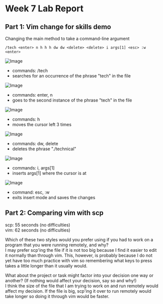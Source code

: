 # Week 7 Lab Report

## Part 1: Vim change for skills demo   
Changing the main method to take a command-line argument  
```
/tech <enter> n h h h dw dw <delete> <delete> i args[1] <esc> :w <enter>
```
![Image](tech_command.png)  
* commands: /tech
* searches for an occurrence of the phrase "tech" in the file

![Image](enter_n_command.png)  
* commands: enter, n
* goes to the second instance of the phrase "tech" in the file

![Image](hhh_command.png)  
* commands: h
* moves the cursor left 3 times

![Image](dw_command.png)  
* commands: dw, delete
* deletes the phrase "./technical"

![Image](insert_command.png)  
* commands: i, args[1]
* inserts args[1] where the cursor is at

![Image](save_command.png)  
* command: esc, :w
* exits insert mode and saves the changes

## Part 2: Comparing vim with scp  
scp: 55 seconds (no difficulties)  
vim: 62 seconds (no difficulties)  

Which of these two styles would you prefer using if you had to work on a program that you were running remotely, and why?  
I may prefer scp'ing the file if it is not too big because I find it easier to edit it normally than through vim. This, however, is probably because I do not yet have too much practice with vim so remembering what keys to press takes a little longer than it usually would.

What about the project or task might factor into your decision one way or another? (If nothing would affect your decision, say so and why!)  
I think the size of the file that I am trying to work on and run remotely would affect my decision. If the file is big, scp'ing it over to run remotely would take longer so doing it through vim would be faster.